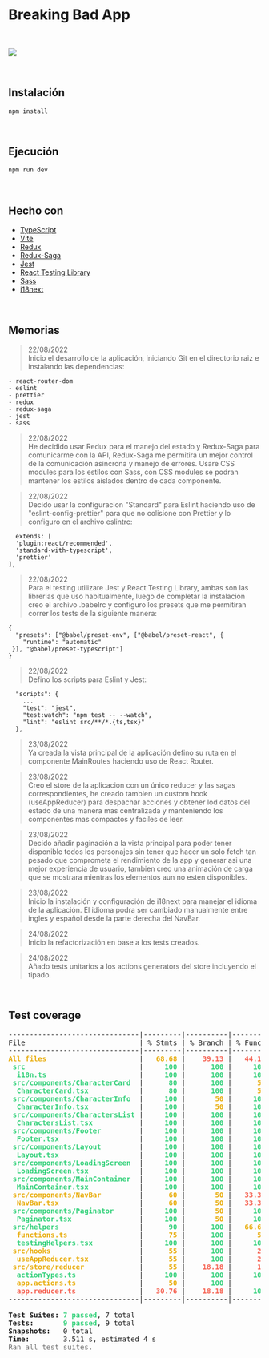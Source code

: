 # Breaking Bad App

<br />

![](https://upload.wikimedia.org/wikipedia/commons/thumb/7/77/Breaking_Bad_logo.svg/400px-Breaking_Bad_logo.svg.png)

<br />

## Instalación

```bash
npm install
```

<br />

## Ejecución

```bash
npm run dev
```

<br />

## Hecho con

- [TypeScript](https://www.typescriptlang.org/)
- [Vite](https://vitejs.dev)
- [Redux](https://es.redux.js.org/)
- [Redux-Saga](https://redux-saga.js.org/)
- [Jest](https://jestjs.io/es-ES/)
- [React Testing Library](https://testing-library.com/docs/react-testing-library/intro/)
- [Sass](https://sass-lang.com/)
- [i18next](https://www.i18next.com/)

<br />

## Memorias

> 22/08/2022</br>
> Inicio el desarrollo de la aplicación, iniciando Git en el directorio raiz
> e instalando las dependencias:

    - react-router-dom
    - eslint
    - prettier
    - redux
    - redux-saga
    - jest
    - sass

> 22/08/2022</br>
> He decidido usar Redux para el manejo del estado y Redux-Saga para comunicarme con la API, Redux-Saga me permitira un mejor control de la comunicación asincrona y manejo de errores. Usare CSS modules para los estilos con Sass, con CSS modules se podran mantener los estilos aislados dentro de cada componente.

> 22/08/2022</br>
> Decido usar la configuracion "Standard" para Eslint haciendo uso de "eslint-config-prettier" para que no colisione con Prettier y lo configuro en el archivo eslintrc:

```
  extends: [
  'plugin:react/recommended',
  'standard-with-typescript',
  'prettier'
],
```

> 22/08/2022</br>
> Para el testing utilizare Jest y React Testing Library, ambas son las librerias que uso habitualmente, luego de completar la instalacion creo el archivo .babelrc y configuro los presets que me permitiran correr los tests de la siguiente manera:

```
{
  "presets": ["@babel/preset-env", ["@babel/preset-react", {
    "runtime": "automatic"
 }], "@babel/preset-typescript"]
}
```

> 22/08/2022</br>
> Defino los scripts para Eslint y Jest:

```
  "scripts": {
    ...
    "test": "jest",
    "test:watch": "npm test -- --watch",
    "lint": "eslint src/**/*.{ts,tsx}"
  },
```

> 23/08/2022</br>
> Ya creada la vista principal de la aplicación defino su ruta en el componente MainRoutes haciendo uso de React Router.

> 23/08/2022</br>
> Creo el store de la aplicacion con un único reducer y las sagas correspondientes, he creado tambien un custom hook (useAppReducer) para despachar acciones y obtener lod datos del estado de una manera mas centralizada y manteniendo los componentes mas compactos y faciles de leer.

> 23/08/2022</br>
> Decido añadir paginación a la vista principal para poder tener disponible todos los personajes sin tener que hacer un solo fetch tan pesado que comprometa el rendimiento de la app y generar asi una mejor experiencia de usuario, tambien creo una animación de carga que se mostrara mientras los elementos aun no esten disponibles.

> 23/08/2022</br>
> Inicio la instalación y configuración de i18next para manejar el idioma de la aplicación. El idioma podra ser cambiado manualmente entre ingles y español desde la parte derecha del NavBar.

> 24/08/2022</br>
> Inicio la refactorización en base a los tests creados.

> 24/08/2022</br>
> Añado tests unitarios a los actions generators del store incluyendo el tipado.

</br>

## Test coverage

<pre>-------------------------------|---------|----------|---------|---------|---------------------------
File                           | % Stmts | % Branch | % Funcs | % Lines | Uncovered Line #s         
-------------------------------|---------|----------|---------|---------|---------------------------
<font color="#E9AD0C"><b>All files                     </b></font> | <font color="#E9AD0C"><b>  68.68</b></font> | <font color="#F66151"><b>   39.13</b></font> | <font color="#F66151"><b>  44.11</b></font> | <font color="#E9AD0C"><b>  68.75</b></font> | <font color="#F66151"><b>                         </b></font> 
<font color="#33D17A"><b> src                          </b></font> | <font color="#33D17A"><b>    100</b></font> | <font color="#33D17A"><b>     100</b></font> | <font color="#33D17A"><b>    100</b></font> | <font color="#33D17A"><b>    100</b></font> | <font color="#E9AD0C"><b>                         </b></font> 
<font color="#33D17A"><b>  i18n.ts                     </b></font> | <font color="#33D17A"><b>    100</b></font> | <font color="#33D17A"><b>     100</b></font> | <font color="#33D17A"><b>    100</b></font> | <font color="#33D17A"><b>    100</b></font> | <font color="#E9AD0C"><b>                         </b></font> 
<font color="#33D17A"><b> src/components/CharacterCard </b></font> | <font color="#33D17A"><b>     80</b></font> | <font color="#33D17A"><b>     100</b></font> | <font color="#E9AD0C"><b>     50</b></font> | <font color="#33D17A"><b>     80</b></font> | <font color="#F66151"><b>                         </b></font> 
<font color="#33D17A"><b>  CharacterCard.tsx           </b></font> | <font color="#33D17A"><b>     80</b></font> | <font color="#33D17A"><b>     100</b></font> | <font color="#E9AD0C"><b>     50</b></font> | <font color="#33D17A"><b>     80</b></font> | <font color="#F66151"><b>20                       </b></font> 
<font color="#33D17A"><b> src/components/CharacterInfo </b></font> | <font color="#33D17A"><b>    100</b></font> | <font color="#E9AD0C"><b>      50</b></font> | <font color="#33D17A"><b>    100</b></font> | <font color="#33D17A"><b>    100</b></font> | <font color="#E9AD0C"><b>                         </b></font> 
<font color="#33D17A"><b>  CharacterInfo.tsx           </b></font> | <font color="#33D17A"><b>    100</b></font> | <font color="#E9AD0C"><b>      50</b></font> | <font color="#33D17A"><b>    100</b></font> | <font color="#33D17A"><b>    100</b></font> | <font color="#E9AD0C"><b>65                       </b></font> 
<font color="#33D17A"><b> src/components/CharactersList</b></font> | <font color="#33D17A"><b>    100</b></font> | <font color="#33D17A"><b>     100</b></font> | <font color="#33D17A"><b>    100</b></font> | <font color="#33D17A"><b>    100</b></font> | <font color="#E9AD0C"><b>                         </b></font> 
<font color="#33D17A"><b>  CharactersList.tsx          </b></font> | <font color="#33D17A"><b>    100</b></font> | <font color="#33D17A"><b>     100</b></font> | <font color="#33D17A"><b>    100</b></font> | <font color="#33D17A"><b>    100</b></font> | <font color="#E9AD0C"><b>                         </b></font> 
<font color="#33D17A"><b> src/components/Footer        </b></font> | <font color="#33D17A"><b>    100</b></font> | <font color="#33D17A"><b>     100</b></font> | <font color="#33D17A"><b>    100</b></font> | <font color="#33D17A"><b>    100</b></font> | <font color="#E9AD0C"><b>                         </b></font> 
<font color="#33D17A"><b>  Footer.tsx                  </b></font> | <font color="#33D17A"><b>    100</b></font> | <font color="#33D17A"><b>     100</b></font> | <font color="#33D17A"><b>    100</b></font> | <font color="#33D17A"><b>    100</b></font> | <font color="#E9AD0C"><b>                         </b></font> 
<font color="#33D17A"><b> src/components/Layout        </b></font> | <font color="#33D17A"><b>    100</b></font> | <font color="#33D17A"><b>     100</b></font> | <font color="#33D17A"><b>    100</b></font> | <font color="#33D17A"><b>    100</b></font> | <font color="#E9AD0C"><b>                         </b></font> 
<font color="#33D17A"><b>  Layout.tsx                  </b></font> | <font color="#33D17A"><b>    100</b></font> | <font color="#33D17A"><b>     100</b></font> | <font color="#33D17A"><b>    100</b></font> | <font color="#33D17A"><b>    100</b></font> | <font color="#E9AD0C"><b>                         </b></font> 
<font color="#33D17A"><b> src/components/LoadingScreen </b></font> | <font color="#33D17A"><b>    100</b></font> | <font color="#33D17A"><b>     100</b></font> | <font color="#33D17A"><b>    100</b></font> | <font color="#33D17A"><b>    100</b></font> | <font color="#E9AD0C"><b>                         </b></font> 
<font color="#33D17A"><b>  LoadingScreen.tsx           </b></font> | <font color="#33D17A"><b>    100</b></font> | <font color="#33D17A"><b>     100</b></font> | <font color="#33D17A"><b>    100</b></font> | <font color="#33D17A"><b>    100</b></font> | <font color="#E9AD0C"><b>                         </b></font> 
<font color="#33D17A"><b> src/components/MainContainer </b></font> | <font color="#33D17A"><b>    100</b></font> | <font color="#33D17A"><b>     100</b></font> | <font color="#33D17A"><b>    100</b></font> | <font color="#33D17A"><b>    100</b></font> | <font color="#E9AD0C"><b>                         </b></font> 
<font color="#33D17A"><b>  MainContainer.tsx           </b></font> | <font color="#33D17A"><b>    100</b></font> | <font color="#33D17A"><b>     100</b></font> | <font color="#33D17A"><b>    100</b></font> | <font color="#33D17A"><b>    100</b></font> | <font color="#E9AD0C"><b>                         </b></font> 
<font color="#E9AD0C"><b> src/components/NavBar        </b></font> | <font color="#E9AD0C"><b>     60</b></font> | <font color="#E9AD0C"><b>      50</b></font> | <font color="#F66151"><b>  33.33</b></font> | <font color="#E9AD0C"><b>     60</b></font> | <font color="#F66151"><b>                         </b></font> 
<font color="#E9AD0C"><b>  NavBar.tsx                  </b></font> | <font color="#E9AD0C"><b>     60</b></font> | <font color="#E9AD0C"><b>      50</b></font> | <font color="#F66151"><b>  33.33</b></font> | <font color="#E9AD0C"><b>     60</b></font> | <font color="#F66151"><b>30-41                    </b></font> 
<font color="#33D17A"><b> src/components/Paginator     </b></font> | <font color="#33D17A"><b>    100</b></font> | <font color="#E9AD0C"><b>      50</b></font> | <font color="#33D17A"><b>    100</b></font> | <font color="#33D17A"><b>    100</b></font> | <font color="#E9AD0C"><b>                         </b></font> 
<font color="#33D17A"><b>  Paginator.tsx               </b></font> | <font color="#33D17A"><b>    100</b></font> | <font color="#E9AD0C"><b>      50</b></font> | <font color="#33D17A"><b>    100</b></font> | <font color="#33D17A"><b>    100</b></font> | <font color="#E9AD0C"><b>25-37                    </b></font> 
<font color="#33D17A"><b> src/helpers                  </b></font> | <font color="#33D17A"><b>     90</b></font> | <font color="#33D17A"><b>     100</b></font> | <font color="#E9AD0C"><b>  66.66</b></font> | <font color="#33D17A"><b>  88.88</b></font> | <font color="#F66151"><b>                         </b></font> 
<font color="#E9AD0C"><b>  functions.ts                </b></font> | <font color="#E9AD0C"><b>     75</b></font> | <font color="#33D17A"><b>     100</b></font> | <font color="#E9AD0C"><b>     50</b></font> | <font color="#E9AD0C"><b>  66.66</b></font> | <font color="#F66151"><b>2                        </b></font> 
<font color="#33D17A"><b>  testingHelpers.tsx          </b></font> | <font color="#33D17A"><b>    100</b></font> | <font color="#33D17A"><b>     100</b></font> | <font color="#33D17A"><b>    100</b></font> | <font color="#33D17A"><b>    100</b></font> | <font color="#E9AD0C"><b>                         </b></font> 
<font color="#E9AD0C"><b> src/hooks                    </b></font> | <font color="#E9AD0C"><b>     55</b></font> | <font color="#33D17A"><b>     100</b></font> | <font color="#F66151"><b>     25</b></font> | <font color="#E9AD0C"><b>  55.55</b></font> | <font color="#F66151"><b>                         </b></font> 
<font color="#E9AD0C"><b>  useAppReducer.tsx           </b></font> | <font color="#E9AD0C"><b>     55</b></font> | <font color="#33D17A"><b>     100</b></font> | <font color="#F66151"><b>     25</b></font> | <font color="#E9AD0C"><b>  55.55</b></font> | <font color="#F66151"><b>32-33,38-39,44-45,50,55  </b></font> 
<font color="#E9AD0C"><b> src/store/reducer            </b></font> | <font color="#E9AD0C"><b>     55</b></font> | <font color="#F66151"><b>   18.18</b></font> | <font color="#F66151"><b>     10</b></font> | <font color="#E9AD0C"><b>     55</b></font> | <font color="#F66151"><b>                         </b></font> 
<font color="#33D17A"><b>  actionTypes.ts              </b></font> | <font color="#33D17A"><b>    100</b></font> | <font color="#33D17A"><b>     100</b></font> | <font color="#33D17A"><b>    100</b></font> | <font color="#33D17A"><b>    100</b></font> | <font color="#E9AD0C"><b>                         </b></font> 
<font color="#E9AD0C"><b>  app.actions.ts              </b></font> | <font color="#E9AD0C"><b>     50</b></font> | <font color="#33D17A"><b>     100</b></font> | <font color="#F66151"><b>      0</b></font> | <font color="#E9AD0C"><b>     50</b></font> | <font color="#F66151"><b>7,17,27,37,47,55,65,75,85</b></font> 
<font color="#F66151"><b>  app.reducer.ts              </b></font> | <font color="#F66151"><b>  30.76</b></font> | <font color="#F66151"><b>   18.18</b></font> | <font color="#33D17A"><b>    100</b></font> | <font color="#F66151"><b>  30.76</b></font> | <font color="#F66151"><b>23-46                    </b></font> 
-------------------------------|---------|----------|---------|---------|---------------------------

<b>Test Suites: </b><font color="#33D17A"><b>7 passed</b></font>, 7 total
<b>Tests:       </b><font color="#33D17A"><b>9 passed</b></font>, 9 total
<b>Snapshots:   </b>0 total
<b>Time:</b>        3.511 s, estimated 4 s
<font color="#717171">Ran all test suites.</font>
</pre>
